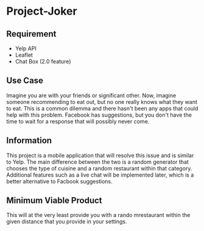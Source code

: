 # Project-Joker

## Requirement
* Yelp API
* Leaflet
* Chat Box (2.0 feature)
## Use Case 
Imagine you are with your friends or significant other. Now, imagine someone recommending to eat out, but no one really knows what they want to eat. This is a common dilemma and there hasn't been any apps that could help with this problem. Facebook has suggestions, but you don't have the time to wait for a response that will possibly never come. 
## Information
This project is a mobile application that will resolve this issue and is similar to Yelp. The main difference between the two is a random generator that chooses the type of cuisine and a random restaurant within that category. Additional features such as a live chat will be implemented later, which is a better alternative to Facbook suggestions.
## Minimum Viable Product
This will at the very least provide you with a rando mrestaurant within the given distance that you provide in your settings.
